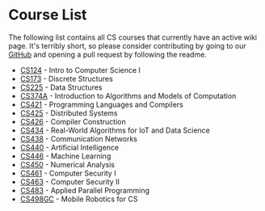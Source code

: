 # Course List

The following list contains all CS courses that currently have an active wiki page. It's terribly short, so please consider contributing by going to our [GitHub](https://github.com/hkn-alpha/wiki) and opening a pull request by following the readme.

- [CS124](CS124.md) - Intro to Computer Science I
- [CS173](CS173.md) - Discrete Structures
- [CS225](CS225.md) - Data Structures
- [CS374A](CS374A.md) - Introduction to Algorithms and Models of Computation
- [CS421](CS421.md) - Programming Languages and Compilers
- [CS425](../../Course%20Wiki/CS%20Course%20Offerings/CS425.md) - Distributed Systems
- [CS426](CS426.md) - Compiler Construction
- [CS434](CS434.md) - Real-World Algorithms for IoT and Data Science
- [CS438](CS438.md) - Communication Networks
- [CS440](CS440.md) - Artificial Intelligence
- [CS446](CS446.md) - Machine Learning
- [CS450](CS450.md) - Numerical Analysis
- [CS461](CS461.md) - Computer Security I
- [CS463](CS463.md) - Computer Security II
- [CS483](CS483.md) - Applied Parallel Programming
- [CS498GC](CS498GC.md) - Mobile Robotics for CS
